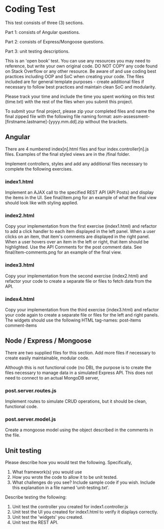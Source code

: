 # Coding Test
This test consists of three (3) sections.

Part 1: consists of Angular questions.

Part 2: consists of Express/Mongoose questions.

Part 3: unit testing descriptions.

This is an 'open book' test. You can use any resources
you may need to reference, but write your own original code.
DO NOT COPY any code found on Stack Overflow or any other resource.
Be aware of and use coding best practices including OOP and 
SoC when creating your code. The files included are for general template 
purposes - create additional files if necessary to follow best
practices and maintain clean SoC and modularity.

Please track your time and include the time you spent working on this
test (time.txt) with the rest of the files when you submit this project.

To submit your final project, please zip your completed files and name
the final zipped file with the following file naming format:
asm-assessment-[firstname.lastname]-[yyyy.mm.dd].zip
without the brackets.

## Angular
There are 4 numbered index[n].html files and four index.controller[n].js
files. Examples of the final styled views are in the /final folder.

Implement controllers, styles and add any additional files necessary
to complete the following exercises.

### index1.html

Implement an AJAX call to the specified REST API (API Posts) 
and display the items in the UI. See final/item.png for an example 
of what the final view should look like with styling applied.

### index2.html

Copy your implementation from the first exercise (index1.html) 
and refactor to add a click handler to each item displayed in the left panel. 
When a user clicks on an item, that item's comments are displayed 
in the right panel. 
When a user hovers over an item in the left or right, that item
should be highlighted.
Use the API Comments for the post comment data. 
See final/item-comments.png for an example of the final view. 

### index3.html

Copy your implementation from the second exercise (index2.html)
and refactor your code to create a separate file or files to fetch 
data from the API.

### index4.html

Copy your implementation from the third exercise (index3.html)
and refactor your code again to create a separate file or files for the 
left and right panels. The widgets should use the following HTML tag-names:
post-items
comment-items

## Node / Express / Mongoose
There are two supplied files for this section. Add more files 
if necessary to create easily maintainable, modular code.

Although this is not functional code (no DB), the purpose is
to create the files necessary to manage data in a simulated 
Express API. 
This does not need to connect to an actual MongoDB server,

### post.server.routes.js
Implement routes to simulate CRUD operations,
but it should be clean, functional code.

### post.server.model.js
Create a mongoose model using the object described in the 
comments in the file.

## Unit testing
Please describe how you would test the following. 
Specifically, 
1. What framework(s) you would use
2. How you wrote the code to allow it to be unit tested. 
3. What challenges do you see? Include sample code if you wish.
Include this explanation in a file named 'unit-testing.txt'.

Describe testing the following:

1. Unit test the controller you created for index1.controller.js
2. Unit test the UI you created for index1.html to verify it displays correctly.
3. Unit test the 'widgets' you created.
4. Unit test the REST API.
